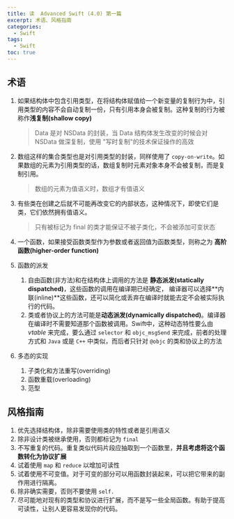 ```yaml
---
title: 读  Advanced Swift (4.0) 第一篇
excerpt: 术语、风格指南
categories:
  - Swift
tags:
  - Swift
toc: true
---
```


## 术语

1. 如果结构体中包含引用类型，在将结构体赋值给一个新变量的复制行为中，引用类型的内容不会自动复制一份，只有引用本身会被复制。这种复制的行为被称作**浅复制(shallow copy)**

   >Data 是对 NSData 的封装，当 Data 结构体发生改变的时候会对 NSData 做深复制，使用 "写时复制"的技术保证操作的高效

2. 数组这样的集合类型也是对引用类型的封装，同样使用了 `copy-on-write`。如果数组的元素为引用类型的话，数组复制时元素对象本身不会被复制，而是复制引用。

   > 数组的元素为值语义时，数组才有值语义

3. 有些类在创建之后就不可能再改变它的内部状态，这种情况下，即使它们是类，它们依然拥有值语义。

   > 只有被标记为 final 的类才能保证不被子类化，不会被添加可变状态

4. 一个函数，如果接受函数类型作为参数或者返回值为函数类型，则称之为 **高阶函数(higher-order function)**
5. 函数的派发
   1. 自由函数(非方法)和在结构体上调用的方法是 **静态派发(statically dispatched)**，这些函数的调用在编译期已经确定， 编译器可以选择**内联(inline)**这些函数，还可以简化或丢弃在编译时就能去定不会被实际执行的代码。
   2. 类或者协议上的方法可能是**动态派发(dynamically dispatched)**。编译器在编译时不需要知道那个函数被调用。Swift中，这种动态特性要么由 *vtable* 来完成，要么通过 `selector` 和 `objc_msgSend` 来完成，前者的处理方式和 `Java` 或是 `C++` 中类似，而后者只针对 `@objc` 的类和协议上的方法
6. 多态的实现
   1. 子类化和方法重写(overriding)
   2. 函数重载(overloading)
   3. 范型

## 风格指南

1. 优先选择结构体，除非需要使用类的特性或者是引用语义
2. 除非设计类被继承使用，否则都标记为 `final`
3. 不写重复的代码。重复类似代码片段应抽取到一个函数里，**并且考虑将这个函数转化为协议扩展**
4. 试着使用 `map` 和 `reduce` 以增加可读性
5. 试着使用不可变值。对于可变的部分可以用函数封装起来，可以把它带来的副作用进行隔离。
6. 除非确实需要，否则不要使用 `self.`
7. 尽可能地对现有的类型和协议进行扩展，而不是写一些全局函数。有助于提高可读性，让别人更容易发现你的代码。